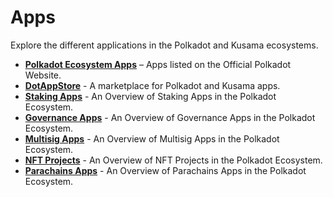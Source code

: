 # Apps

Explore the different applications in the Polkadot and Kusama ecosystems.

<div class="grid cards" markdown>

- **[Polkadot Ecosystem Apps](https://polkadot.network/ecosystem/dapps/)** – Apps listed on the Official Polkadot Website.
- **[DotAppStore](https://dotappstore.com/)** - A marketplace for Polkadot and Kusama apps.
- **[Staking Apps](../staking-apps.md)** - An Overview of Staking Apps in the Polkadot Ecosystem.
- **[Governance Apps](../governance-apps.md)** - An Overview of Governance Apps in the Polkadot Ecosystem.
- **[Multisig Apps](../multisig-apps.md)** - An Overview of Multisig Apps in the Polkadot Ecosystem.
- **[NFT Projects](../../learn/learn-nft-projects.md)** - An Overview of NFT Projects in the Polkadot Ecosystem.
- **[Parachains Apps](../parachains-apps.md)** - An Overview of Parachains Apps in the Polkadot Ecosystem.

</div>